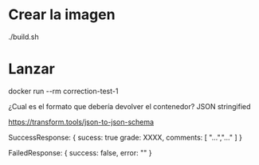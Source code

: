 # Crear la imagen
./build.sh

# Lanzar
docker run --rm correction-test-1


¿Cual es el formato que debería devolver el contenedor? JSON stringified

https://transform.tools/json-to-json-schema

SuccessResponse:
{
  sucess: true
  grade: XXXX,
  comments: [
    "...","..."
  ]
}

FailedResponse:
{
  success: false,
  error: ""
}





